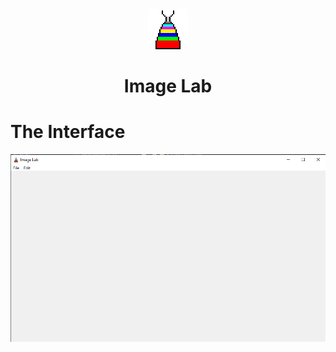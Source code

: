 <div align="center">
<img src="res/icon.png"/>
<h1>Image Lab</h1>
</div>
<div align="left">
</div>

# The Interface

<img src="img_md/interface.png">